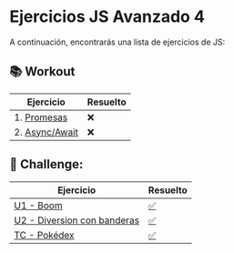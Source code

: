 # Ejercicios JS Avanzado 4

A continuación, encontrarás una lista de ejercicios de JS:

## 📚 Workout

Ejercicio                |                Resuelto   | 
| -------------------------------------------------------------------------------------------------------------------------|---------------------------|
| 1. [Promesas](https://stackblitz.com/edit/sprint-06-01-js-asincronia-y-promesas-ejercicio?file=index.html,script.js)                                           |    ❌   |
| 2. [Async/Await](https://stackblitz.com/edit/sprint-06-01-js-async-await-ejercicio?file=index.html,script.js)       |     ❌   |




## 🚀 Challenge:

Ejercicio                |                Resuelto   | 
| -------------------------------------------------------------------------------------------------|---------------------------------------------------------------|
| [ U1 - Boom](https://github.com/TheBridge-FullStackDeveloper/boom)                          | [✅](https://github.com/CarlosDiazGirol/boom-resolve)               |
| [ U2 - Diversion con banderas](https://github.com/TheBridge-FullStackDeveloper/diversion-con-banderas)        | [✅](https://github.com/CarlosDiazGirol/diversionconbanderas)  |
| [ TC - Pokédex ](https://github.com/TheBridge-FullStackDeveloper/fetch-async-await)   | [✅](https://github.com/CarlosDiazGirol/pokedex)       |